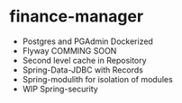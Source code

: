 # finance-manager

- Postgres and PGAdmin Dockerized
- Flyway COMMING SOON
- Second level cache in Repository
- Spring-Data-JDBC with Records
- Spring-modulith for isolation of modules
- WIP Spring-security
